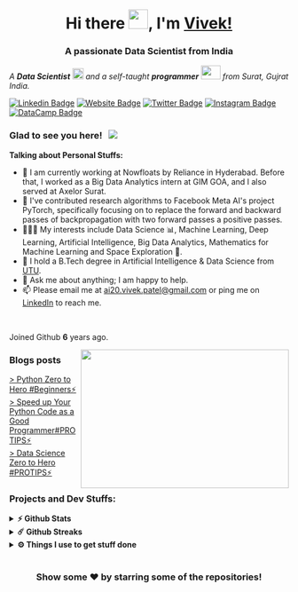 
<h1 align="center">Hi there <img src="https://raw.githubusercontent.com/TheDudeThatCode/TheDudeThatCode/master/Assets/Hi.gif" width=35 height=35>, I'm <a href="https://viveks.codes/">Vivek!</a></h1>

<h3 align="center">A passionate Data Scientist from India</h3>
<p>
  <em>
    A <b>Data Scientist</b> <img src="https://raw.githubusercontent.com/TheDudeThatCode/TheDudeThatCode/master/Assets/Medal.gif" width=20 height=20> and a self-taught <b>programmer</b> <img src="https://raw.githubusercontent.com/TheDudeThatCode/TheDudeThatCode/master/Assets/Developer.gif" width=35 height=25> from Surat, Gujrat India.
  </em>
 </p>

[![Linkedin Badge](https://img.shields.io/badge/-LinkedIn-0e76a8?style=flat-square&logo=Linkedin&logoColor=white)](https://www.linkedin.com/in/vivek-patel-0553731a5)
[![Website Badge](https://img.shields.io/badge/Website-3b5998?style=flat-square&logo=google-chrome&logoColor=white)](https://viveks.codes/)
[![Twitter Badge](https://img.shields.io/badge/dev.to-0A0A0A?style=flat-square&logo=dev.to&logoColor=white)](https://dev.to/vivekcodes)
[![Instagram Badge](https://img.shields.io/badge/-Instagram-e4405f?style=flat-square&logo=Instagram&logoColor=white)](https://www.instagram.com/vivek_codes/)
[![DataCamp Badge](https://img.shields.io/badge/Datacamp-239120?style=flat-square&logo=Datacamp&logoColor=white)](https://datacamp.com/profile/vivekcodes)

### Glad to see you here! &nbsp; ![](https://komarev.com/ghpvc/?username=viveks-codes&label=visitors&color=0e75b6&style=flat)

**Talking about Personal Stuffs:**
- 💼 I am currently working at Nowfloats by Reliance in Hyderabad. Before that, I worked as a Big Data Analytics intern at GIM GOA, and I also served at Axelor Surat.
- 💼 I've contributed research algorithms to Facebook Meta AI's project PyTorch, specifically focusing on to replace the forward and backward passes of backpropagation with two forward passes a positive passes.
- 👨🏽‍💻 My interests include Data Science 📊, Machine Learning, Deep Learning, Artificial Intelligence, Big Data Analytics, Mathematics for Machine Learning and Space Exploration 🚀.
- 🤔 I hold a B.Tech degree in Artificial Intelligence & Data Science from [UTU](https://utu.ac.in).
- 💬 Ask me about anything; I am happy to help.
- 📫 Please email me at <a href="mailto:ai20.vivek.patel@gmail.com">ai20.vivek.patel@gmail.com</a> or ping me on [LinkedIn](https://www.linkedin.com/in/vivek-patel-0553731a5/) to reach me.
<br/> 
</em>

Joined Github **6** years ago.

<img align="right" height="250" width="375" alt="" src="https://raw.githubusercontent.com/vivolscute/vivolscute/master/gifs/coder.gif" />

### Blogs posts
<a href="https://dev.to/vivekcodes/python-zero-to-hero-beginners-5flk" target="blank">> Python Zero to Hero #Beginners⚡</a><br>
<a href="https://dev.to/vivekcodes/speed-up-your-python-code-as-a-good-programmer-protips-386d" target="blank">> Speed up Your Python Code as a Good Programmer#PROTIPS⚡</a><br>
<a href="https://dev.to/vivekcodes/data-science-zero-to-hero-protips-420" target="blank">> Data Science Zero to Hero #PROTIPS⚡</a>

<!--
<code><img height="25" src="https://raw.githubusercontent.com/github/explore/80688e429a7d4ef2fca1e82350fe8e3517d3494d/topics/sass/sass.png" alt="sass"></code>
-->

### Projects and Dev Stuffs:

<details>	
  <summary><b>⚡ Github Stats</b></summary>

  <br />
  <img height="180em" src="https://github-readme-stats-aj8vj7k8x.vercel.app/api?username=viveks-codes&show_icons=true&&count_private=true&include_all_commits=true" />
  <img height="180em" src="https://github-readme-stats.vercel.app/api/top-langs/?username=viveks-codes&exclude_repo=KNN-Image-Classification&show_icons=true&hide_border=true&layout=compact&langs_count=8"/>
</details>

<details>	
  <summary><b>☄️ Github Streaks</b></summary>

  <br />
  <img height="180em" src="https://github-readme-streak-stats.herokuapp.com/?user=viveks-codes&hide_border=true" />
</details>


 
<details>	
  <br />
  <summary><b>⚙️ Things I use to get stuff done</b></summary>
  	<ul>
  	    <li><b>OS:</b> Arch Linux; Build ID: rolling</li>
	    <li><b>Laptop: </b> HP HP Laptop 15-da0xxx</li>
  	    <li><b>Browser: </b> Firefox Web Browser</li>
	    <li><b>Terminal: </b> ZSH: Oh My Zsh (PowerLevel10k)</li>
	    <li><b>Code Editor:</b> VSCode - The best editor out there.</li>
	    <li><b>To Stay Updated:</b> Dev.to, Medium, Linkedin.</li>
	    <br />

</details>

#

<div align="center">

### Show some ❤️ by starring some of the repositories!

</div>
